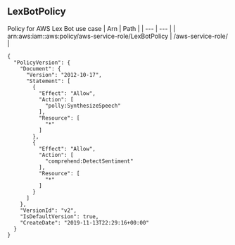
## LexBotPolicy
Policy for AWS Lex Bot use case
| Arn | Path |
| --- | --- |
| arn:aws:iam::aws:policy/aws-service-role/LexBotPolicy | /aws-service-role/ |
```
{
  "PolicyVersion": {
    "Document": {
      "Version": "2012-10-17",
      "Statement": [
        {
          "Effect": "Allow",
          "Action": [
            "polly:SynthesizeSpeech"
          ],
          "Resource": [
            "*"
          ]
        },
        {
          "Effect": "Allow",
          "Action": [
            "comprehend:DetectSentiment"
          ],
          "Resource": [
            "*"
          ]
        }
      ]
    },
    "VersionId": "v2",
    "IsDefaultVersion": true,
    "CreateDate": "2019-11-13T22:29:16+00:00"
  }
}
```
